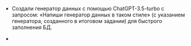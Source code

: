 - Создали генератор данных с помощью ChatGPT-3.5-turbo с запросом: «Напиши генератор данных в таком стиле» (с указанием генератора, созданного в итоговом задании) для быстрого заполнения БД.
 
 - 
